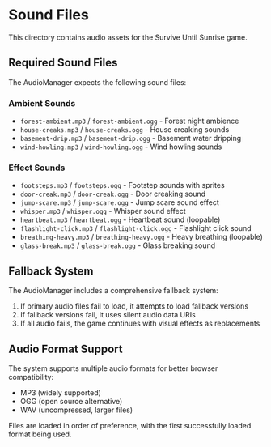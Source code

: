 # Sound Files

This directory contains audio assets for the Survive Until Sunrise game.

## Required Sound Files

The AudioManager expects the following sound files:

### Ambient Sounds
- `forest-ambient.mp3` / `forest-ambient.ogg` - Forest night ambience
- `house-creaks.mp3` / `house-creaks.ogg` - House creaking sounds
- `basement-drip.mp3` / `basement-drip.ogg` - Basement water dripping
- `wind-howling.mp3` / `wind-howling.ogg` - Wind howling sounds

### Effect Sounds
- `footsteps.mp3` / `footsteps.ogg` - Footstep sounds with sprites
- `door-creak.mp3` / `door-creak.ogg` - Door creaking sound
- `jump-scare.mp3` / `jump-scare.ogg` - Jump scare sound effect
- `whisper.mp3` / `whisper.ogg` - Whisper sound effect
- `heartbeat.mp3` / `heartbeat.ogg` - Heartbeat sound (loopable)
- `flashlight-click.mp3` / `flashlight-click.ogg` - Flashlight click sound
- `breathing-heavy.mp3` / `breathing-heavy.ogg` - Heavy breathing (loopable)
- `glass-break.mp3` / `glass-break.ogg` - Glass breaking sound

## Fallback System

The AudioManager includes a comprehensive fallback system:
1. If primary audio files fail to load, it attempts to load fallback versions
2. If fallback versions fail, it uses silent audio data URIs
3. If all audio fails, the game continues with visual effects as replacements

## Audio Format Support

The system supports multiple audio formats for better browser compatibility:
- MP3 (widely supported)
- OGG (open source alternative)
- WAV (uncompressed, larger files)

Files are loaded in order of preference, with the first successfully loaded format being used.